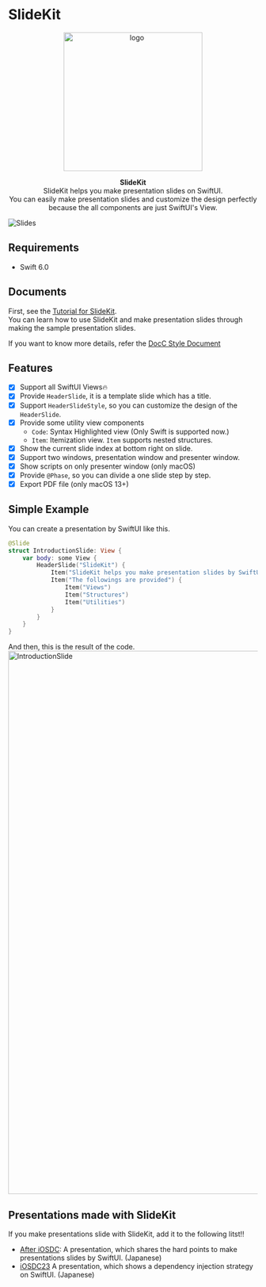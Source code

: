 # SlideKit
<p align="center">
    <img width="280" alt="logo" src="https://github.com/mtj0928/SlideKit/assets/12427733/5ba5419b-d0d1-4450-9a40-0e8b33133138">
</p>
<p align="center">
    <strong>SlideKit</strong><br>
    SlideKit helps you make presentation slides on SwiftUI.<br/>
    You can easily make presentation slides and customize the design perfectly because the all components are just SwiftUI's View.  
</p>

![Slides](https://user-images.githubusercontent.com/12427733/190956930-ea9ce4d0-0a19-4bb3-b43b-28dd2d73374a.png)

## Requirements
- Swift 6.0

## Documents
First, see the [Tutorial for SlideKit](https://mtj0928.github.io/SlideKit/tutorials/meet-slidekit).  
You can learn how to use SlideKit and make presentation slides through making the sample presentation slides.

If you want to know more details, refer the [DocC Style Document](https://mtj0928.github.io/SlideKit/documentation/slidekit/)

## Features
- [x] Support all SwiftUI Views🔥
- [x] Provide `HeaderSlide`, it is a template slide which has a title.
- [x] Support `HeaderSlideStyle`, so you can customize the design of the `HeaderSlide`.
- [x] Provide some utility view components
    - `Code`: Syntax Highlighted view (Only Swift is supported now.)
    - `Item`: Itemization view. `Item` supports nested structures.
- [x] Show the current slide index at bottom right on slide.
- [x] Support two windows, presentation window and presenter window.
- [x] Show scripts on only presenter window (only macOS)
- [x] Provide `@Phase`, so you can divide a one slide step by step.
- [x] Export PDF file (only macOS 13+)

## Simple Example
You can create a presentation by SwiftUI like this.

```swift
@Slide
struct IntroductionSlide: View {
    var body: some View {
        HeaderSlide("SlideKit") {
            Item("SlideKit helps you make presentation slides by SwiftUI")
            Item("The followings are provided") {
                Item("Views")
                Item("Structures")
                Item("Utilities")
            }
        }
    }
}
```
And then, this is the result of the code.  
<img width="1096" alt="IntroductionSlide" src="https://user-images.githubusercontent.com/12427733/190955403-ed64a5fd-eed0-4a4c-8684-75f39623a563.png">

## Presentations made with SlideKit
If you make presentations slide with SlideKit, add it to the following litst!!
- [After iOSDC](https://github.com/mtj0928/AfteriOSDC): A presentation, which shares the hard points to make presentations slides by SwiftUI. (Japanese)
- [iOSDC23](https://github.com/mtj0928/iOSDC23) A presentation, which shows a dependency injection strategy on SwiftUI. (Japanese)
